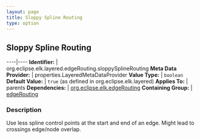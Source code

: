 ```yaml
---
layout: page
title: Sloppy Spline Routing
type: option
---
```

## Sloppy Spline Routing

----|----
**Identifier:** | org.eclipse.elk.layered.edgeRouting.sloppySplineRouting
**Meta Data Provider:** | properties.LayeredMetaDataProvider
**Value Type:** | `boolean`
**Default Value:** | `true` (as defined in org.eclipse.elk.layered)
**Applies To:** | parents
**Dependencies:** | [org.eclipse.elk.edgeRouting](org-eclipse-elk-edgeRouting)
**Containing Group:** | [edgeRouting](org-eclipse-elk-layered-edgeRouting)

### Description

Use less spline control points at the start and end of an edge. Might lead to crossings edge/node overlap.

